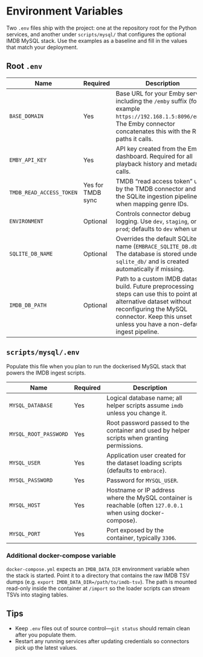 # Environment Variables

Two `.env` files ship with the project: one at the repository root for the Python services, and another under `scripts/mysql/` that configures the optional IMDB MySQL stack. Use the examples as a baseline and fill in the values that match your deployment.

## Root `.env`

| Name | Required | Description |
| --- | --- | --- |
| `BASE_DOMAIN` | Yes | Base URL for your Emby server, including the `/emby` suffix (for example `https://192.168.1.5:8096/emby`). The Emby connector concatenates this with the REST paths it calls. |
| `EMBY_API_KEY` | Yes | API key created from the Emby dashboard. Required for all playback history and metadata calls. |
| `TMDB_READ_ACCESS_TOKEN` | Yes for TMDB sync | TMDB “read access token” used by the TMDB connector and by the SQLite ingestion pipeline when mapping genre IDs. |
| `ENVIRONMENT` | Optional | Controls connector debug logging. Use `dev`, `staging`, or `prod`; defaults to `dev` when unset. |
| `SQLITE_DB_NAME` | Optional | Overrides the default SQLite file name (`EMBRACE_SQLITE_DB.db`). The database is stored under `sqlite_db/` and is created automatically if missing. |
| `IMDB_DB_PATH` | Optional | Path to a custom IMDB dataset build. Future preprocessing steps can use this to point at an alternative dataset without reconfiguring the MySQL connector. Keep this unset unless you have a non-default ingest pipeline. |

## `scripts/mysql/.env`

Populate this file when you plan to run the dockerised MySQL stack that powers the IMDB ingest scripts.

| Name | Required | Description |
| --- | --- | --- |
| `MYSQL_DATABASE` | Yes | Logical database name; all helper scripts assume `imdb` unless you change it. |
| `MYSQL_ROOT_PASSWORD` | Yes | Root password passed to the container and used by helper scripts when granting permissions. |
| `MYSQL_USER` | Yes | Application user created for the dataset loading scripts (defaults to `embrace`). |
| `MYSQL_PASSWORD` | Yes | Password for `MYSQL_USER`. |
| `MYSQL_HOST` | Yes | Hostname or IP address where the MySQL container is reachable (often `127.0.0.1` when using docker-compose). |
| `MYSQL_PORT` | Yes | Port exposed by the container, typically `3306`. |

### Additional docker-compose variable

`docker-compose.yml` expects an `IMDB_DATA_DIR` environment variable when the stack is started. Point it to a directory that contains the raw IMDB TSV dumps (e.g. `export IMDB_DATA_DIR=/path/to/imdb-tsv`). The path is mounted read-only inside the container at `/import` so the loader scripts can stream TSVs into staging tables.

## Tips

- Keep `.env` files out of source control—`git status` should remain clean after you populate them.
- Restart any running services after updating credentials so connectors pick up the latest values.
